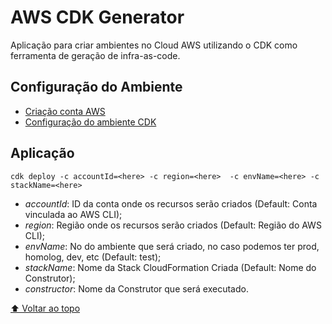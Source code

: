 # AWS CDK Generator

Aplicação para criar ambientes no Cloud AWS utilizando o CDK como ferramenta de geração de infra-as-code.

## Configuração do Ambiente

- [Criação conta AWS](docs/AWS.md)
- [Configuração do ambiente CDK](docs/CONFIGURE.md)

## Aplicação

```
cdk deploy -c accountId=<here> -c region=<here>  -c envName=<here> -c stackName=<here>
```
- *accountId*: ID da conta onde os recursos serão criados (Default: Conta vinculada ao AWS CLI);
- *region*: Região onde os recursos serão criados (Default: Região do AWS CLI);
- *envName*: No do ambiente que será criado, no caso podemos ter prod, homolog, dev, etc (Default: test);
- *stackName*: Nome da Stack CloudFormation Criada (Default: Nome do Construtor);
- *constructor*: Nome da Construtor que será executado.

[⬆ Voltar ao topo](#aws-cdk-series)<br />
